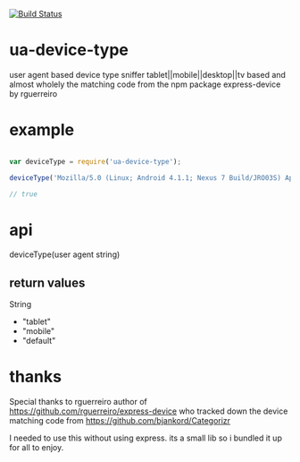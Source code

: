 
[![Build Status](https://secure.travis-ci.org/soldair/node-ua-device-type.png)](http://travis-ci.org/soldair/node-ua-device-type)

ua-device-type
==============

user agent based device type sniffer tablet||mobile||desktop||tv
based and almost wholely the matching code from the npm package express-device by rguerreiro

example
=======

```js

var deviceType = require('ua-device-type');

deviceType('Mozilla/5.0 (Linux; Android 4.1.1; Nexus 7 Build/JRO03S) AppleWebKit/535.19 (KHTML, like Gecko) Chrome/18.0.1025.166 Safari/535.19') === "tablet"

// true

```

api
===

deviceType(user agent string)

return values
-------------
String

- "tablet"
- "mobile"
- "default"


thanks
======

Special thanks to rguerreiro author of https://github.com/rguerreiro/express-device
who tracked down the device matching code from https://github.com/bjankord/Categorizr

I needed to use this without using express. its a small lib so i bundled it up for all to enjoy.


